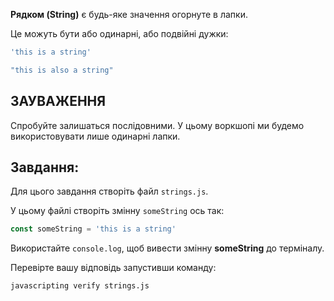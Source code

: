 **Рядком (String)** є будь-яке значення огорнуте в лапки.

Це можуть бути або одинарні, або подвійні дужки:

```js
'this is a string'

"this is also a string"
```

## ЗАУВАЖЕННЯ

Спробуйте залишаться послідовними. У цьому воркшопі ми будемо використовувати лише одинарні лапки.

## Завдання:

Для цього завдання створіть файл `strings.js`.

У цьому файлі створіть змінну `someString` ось так:

```js
const someString = 'this is a string'
```

Використайте `console.log`, щоб вивести змінну **someString** до терміналу.

Перевірте вашу відповідь запустивши команду:

`javascripting verify strings.js`
